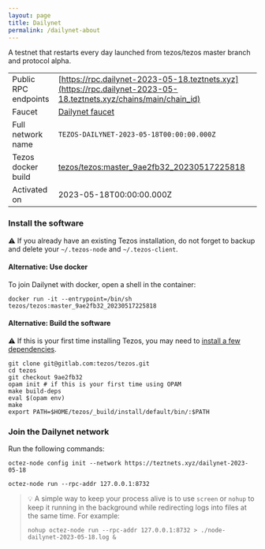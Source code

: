 ```yaml
---
layout: page
title: Dailynet
permalink: /dailynet-about
---
```


A testnet that restarts every day launched from tezos/tezos master branch and protocol alpha.

| | |
|-------|---------------------|
| Public RPC endpoints | [https://rpc.dailynet-2023-05-18.teztnets.xyz](https://rpc.dailynet-2023-05-18.teztnets.xyz/chains/main/chain_id)<br/> |
| Faucet | [Dailynet faucet](https://faucet.dailynet-2023-05-18.teztnets.xyz) |
| Full network name | `TEZOS-DAILYNET-2023-05-18T00:00:00.000Z` |
| Tezos docker build | [tezos/tezos:master_9ae2fb32_20230517225818](https://hub.docker.com/r/tezos/tezos/tags?page=1&ordering=last_updated&name=master_9ae2fb32_20230517225818) |
| Activated on | 2023-05-18T00:00:00.000Z |





### Install the software

⚠️  If you already have an existing Tezos installation, do not forget to backup and delete your `~/.tezos-node` and `~/.tezos-client`.



#### Alternative: Use docker

To join Dailynet with docker, open a shell in the container:

```
docker run -it --entrypoint=/bin/sh tezos/tezos:master_9ae2fb32_20230517225818
```

#### Alternative: Build the software

⚠️  If this is your first time installing Tezos, you may need to [install a few dependencies](https://tezos.gitlab.io/introduction/howtoget.html#setting-up-the-development-environment-from-scratch).

```
git clone git@gitlab.com:tezos/tezos.git
cd tezos
git checkout 9ae2fb32
opam init # if this is your first time using OPAM
make build-deps
eval $(opam env)
make
export PATH=$HOME/tezos/_build/install/default/bin/:$PATH
```

### Join the Dailynet network

Run the following commands:

```
octez-node config init --network https://teztnets.xyz/dailynet-2023-05-18

octez-node run --rpc-addr 127.0.0.1:8732
```

> 💡 A simple way to keep your process alive is to use `screen` or `nohup` to keep it running in the background while redirecting logs into files at the same time. For example:
>
> ```bash=13
> nohup octez-node run --rpc-addr 127.0.0.1:8732 > ./node-dailynet-2023-05-18.log &
> ```


